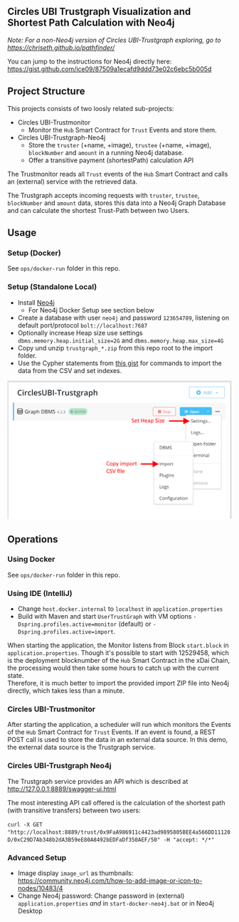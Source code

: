 ## Circles UBI Trustgraph Visualization and Shortest Path Calculation with Neo4j

_Note: For a non-Neo4j version of Circles UBI-Trustgraph exploring, go to https://chriseth.github.io/pathfinder/_

You can jump to the instructions for Neo4j directly here: https://gist.github.com/ice09/87509a1ecafd9ddd73e02c6ebc5b005d

## Project Structure

This projects consists of two loosly related sub-projects:
* Circles UBI-Trustmonitor
  * Monitor the `Hub` Smart Contract for `Trust` Events and store them.
* Circles UBI-Trustgraph-Neo4j
  * Store the `truster` (+name, +image), `trustee` (+name, +image), `blockNumber` and `amount` in a running Neo4j database.
  * Offer a transitive payment (shortestPath) calculation API

The Trustmonitor reads all `Trust` events of the `Hub` Smart Contract and calls an (external) service with the retrieved data.

The Trustgraph accepts incoming requests with `truster`, `trustee`, `blockNumber` and `amount` data, stores this data into a Neo4j Graph Database and can calculate the shortest Trust-Path between two Users.

## Usage

### Setup (Docker)

See `ops/docker-run` folder in this repo.

### Setup (Standalone Local)

* Install [Neo4j](https://neo4j.com/)
  * For Neo4j Docker Setup see section below
* Create a database with user `neo4j` and password `123654789`, listening on default port/protocol `bolt://localhost:7687`
* Optionally increase Heap size use settings `dbms.memory.heap.initial_size=2G` and `dbms.memory.heap.max_size=4G`
* Copy und unzip `trustgraph_*.zip` from this repo root to the import folder.
* Use the Cypher statements from [this gist](https://gist.github.com/ice09/87509a1ecafd9ddd73e02c6ebc5b005d) for commands to import the data from the CSV and set indexes.

![](docs/img/neo4j.png)

## Operations

### Using Docker

See `ops/docker-run` folder in this repo.

### Using IDE (IntelliJ)

* Change `host.docker.internal` to `localhost` in `application.properties`
* Build with Maven and start `UserTrustGraph` with VM options `-Dspring.profiles.active=monitor` (default) or `-Dspring.profiles.active=import`.

When starting the application, the Monitor listens from Block `start.block` in `application.properties`. Though it's possible to start with 12529458, which is the deployment blocknumber of the `Hub` Smart Contract in the xDai Chain, the processing would then take some hours to catch up with the current state.  
Therefore, it is much better to import the provided import ZIP file into Neo4j directly, which takes less than a minute.

### Circles UBI-Trustmonitor

After starting the application, a scheduler will run which monitors the Events of the `Hub` Smart Contract for `Trust` Events. If an event is found, a REST POST call is used to store the data in an external data source. In this demo, the external data source is the Trustgraph service.

### Circles UBI-Trustgraph Neo4j

The Trustgraph service provides an API which is described at http://127.0.0.1:8889/swagger-ui.html

The most interesting API call offered is the calculation of the shortest path (with transitive transfers) between two users:

`curl -X GET "http://localhost:8889/trust/0x9FaA986911c4423ad9895805BEE4a566DD11120D/0xC29D7Ab348b2dA3B59eE80A8492bEDFaDf350AEF/50" -H "accept: */*"`

### Advanced Setup

* Image display `image_url` as thumbnails: https://community.neo4j.com/t/how-to-add-image-or-icon-to-nodes/10483/4
* Change Neo4j password: Change password in (external) `application.properties` *and* in `start-docker-neo4j.bat` or in Neo4j Desktop
